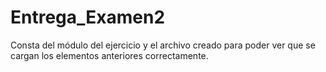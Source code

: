 # Entrega_Examen2
Consta del módulo del ejercicio y el archivo creado para poder ver que se cargan los elementos anteriores correctamente.
